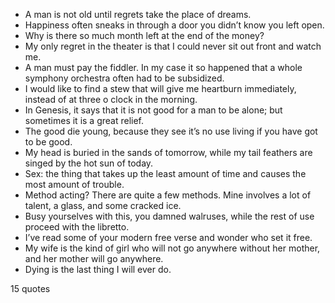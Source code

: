  - A man is not old until regrets take the place of dreams.
 - Happiness often sneaks in through a door you didn’t know you left open.
 - Why is there so much month left at the end of the money?
 - My only regret in the theater is that I could never sit out front and watch me.
 - A man must pay the fiddler. In my case it so happened that a whole symphony orchestra often had to be subsidized.
 - I would like to find a stew that will give me heartburn immediately, instead of at three o clock in the morning.
 - In Genesis, it says that it is not good for a man to be alone; but sometimes it is a great relief.
 - The good die young, because they see it’s no use living if you have got to be good.
 - My head is buried in the sands of tomorrow, while my tail feathers are singed by the hot sun of today.
 - Sex: the thing that takes up the least amount of time and causes the most amount of trouble.
 - Method acting? There are quite a few methods. Mine involves a lot of talent, a glass, and some cracked ice.
 - Busy yourselves with this, you damned walruses, while the rest of use proceed with the libretto.
 - I’ve read some of your modern free verse and wonder who set it free.
 - My wife is the kind of girl who will not go anywhere without her mother, and her mother will go anywhere.
 - Dying is the last thing I will ever do.

15 quotes